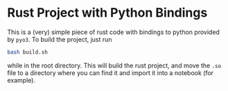 # Rust Project with Python Bindings

This is a (very) simple piece of rust code with bindings to python provided by `pyo3`. To build the project, just run
```bash
bash build.sh
```
while in the root directory. This will build the rust project, and move the `.so` file to a directory where you can find it and import it into a notebook (for example). 